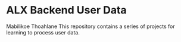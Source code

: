 # ALX Backend User Data
Mabilikoe Thoahlane
This repository contains a series of projects for learning to process user data.
